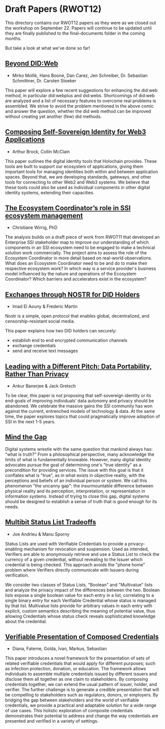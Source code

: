 # Draft Papers (RWOT12)

This directory contains our RWOT12 papers as they were as we closed out the workshop on September 22. Papers will continue to be updated until they are finally published to the final-documents folder in the coming months.

But take a look at what we've done so far!

## [**Beyond DID:Web**](https://github.com/WebOfTrustInfo/rwot12-cologne/blob/main/draft-documents/beyond-did-web.md)

* Mirko Mollik, Hans Boone, Dan Carez, Jen Schreiber, Dr. Sebastian Schmittner, Dr. Carsten Stoeker

This paper will explore a few recent suggestions for enhancing the did:web method, in particular did:webplus and did:webs. Shortcomings of did:web are analyzed and a list of necessary features to overcome real problems is assembled. We strive to avoid the problem mentioned in the above comic and answer the question, whether the did web method can be improved without creating yet another (few) did methods.

## <a href="https://github.com/WebOfTrustInfo/rwot12-cologne/blob/main/draft-documents/Composing SSI for Web3 Apps.md"><b>Composing Self-Sovereign Identity for Web3 Applications</b></a>

* Arthur Brock, Collin McClain

This paper outlines the digital identity tools that Holochain provides. These tools are built to support our ecosystem of applications, giving them important tools for managing identities both within and between application spaces. Beyond that, we are developing standards, gateways, and other tools for connecting to other Web2 and Web3 systems. We believe that these tools could also be used as individual components in other digital identity systems, extending their capacities.

## [**The Ecosystem Coordinator’s role in SSI ecosystem management**](https://github.com/WebOfTrustInfo/rwot12-cologne/blob/main/draft-documents/ecosystem-management.md)

* Christiane Wirrig, PhD

The analysis builds on a draft piece of work from RWOT11 that developed an Enterprise SSI stakeholder map to improve our understanding of which components in an SSI ecosystem need to be engaged to make a technical solution work commercially. The project aims to assess the role of the Ecosystem Coordinator in more detail based on real-world observations. What does an Ecosystem Coordinator need to be and do to make their respective ecosystem work? In which way is a service provider's business model influenced by the nature and operations of the Ecosystem Coordinator? Which barriers and accelerators exist in the ecosystem?

## [**Exchanges through NOSTR for DID Holders**](https://github.com/WebOfTrustInfo/rwot12-cologne/blob/main/draft-documents/Peer_to_peer_credentials_through_NOSTR.md)

* Imad El Aouny & Frederic Martin

Nostr is a simple, open protocol that enables global, decentralized, and censorship-resistant social media.

This paper explains how two DID holders can securely:

- establish end to end encrypted communication channels
- exchange credentials
- send and receive text messages

## [**Leading with a Different Pitch: Data Portability, Rather Than Privacy**](https://github.com/WebOfTrustInfo/rwot12-cologne/blob/main/draft-documents/a-different-pitch.md)

* Ankur Banerjee & Jack Gretsch

To be clear, this paper is not proposing that self-sovereign identity or its end-goals of improving individuals’ data autonomy and privacy should be abandoned. We celebrate the massive gains the SSI community has won against the current, entrenched models of technology & data. At the same time, the paper explores topics that could pragmatically improve adoption of SSI in the next 1-5 years.

## [**Mind the Gap**](https://github.com/WebOfTrustInfo/rwot12-cologne/blob/main/draft-documents/uncanny-gap.md)

Digital systems wrestle with the same question that mankind always has: "what is truth?" From a philosophical perspective, many acknowledge the limits of what is fundamentally knowable. However, many digital identity advocates pursue the goal of determining one's "true identity" as a precondition for providing services. The issue with this goal is that it conflates what is "true", as in what exists in objective reality, with the perceptions and beliefs of an individual person or system. We call this phenomenon "the uncanny gap": the insurmountable difference between physical reality and its perception, interpretation, or representation in information systems. Instead of trying to close this gap, digital systems should be designed to establish a sense of truth that is good enough for its needs.

## [**Multibit Status List Tradeoffs**](https://github.com/WebOfTrustInfo/rwot12-cologne/blob/main/draft-documents/multibit.md)

* Joe Andrieu & Manu Sporny

Status Lists are used with Verifiable Credentials to provide a privacy-enabling mechanism for revocation and suspension. Used as intended, Verifiers are able to anonymously retrieve and use a Status List to check the currency of a given credential, without revealing to the Issuer which credential is being checked. This approach avoids the "phone home" problem where Verifiers directly communicate with Issuers during verification.

We consider two classes of Status Lists, "Boolean" and "Multivalue" lists and analyze the privacy impact of the differences between the two. Boolean lists expose a single boolean value for each entry in a list, correlating to a single binary entry for each Verifiable Credential whose status is managed by that list. Multivalue lists provide for arbitrary values in each entry with explicit, custom semantics describing the meaning of potential value, thus allowing Credentials whose status check reveals sophisticated knowledge about the credential.

## [**Verifiable Presentation of Composed Credentials**](https://github.com/WebOfTrustInfo/rwot12-cologne/blob/main/draft-documents/verifiable_presentation_of_composed_credentials.md)

* Diana, Fateme, Golda, Ivan, Markus, Sebastian

This paper introduces a novel framework for the presentation of sets of related verifiable credentials that would apply for different purposes; such as infection protection, donation, or education. The framework allows individuals to assemble multiple credentials issued by different issuers and disclose them all together as one claim to stakeholders. By composing credentials together, we can extend the usual pattern of issuer, holder, and verifier. The further challenge is to generate a credible presentation that will be compelling to stakeholders such as regulators, donors, or employers. By bridging the gap between stakeholders and the world of verifiable credentials, we provide a practical and adaptable solution for a wide range of use cases. This holistic exploration of composite credentials demonstrates their potential to address and change the way credentials are presented and verified in a variety of settings.
